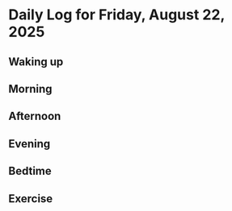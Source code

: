 # Daily Log for Friday, August 22, 2025

## Waking up

## Morning

## Afternoon

## Evening

## Bedtime

## Exercise
